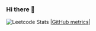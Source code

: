 ### Hi there 👋

<!--
**MahmoudFroukh/MahmoudFroukh** is a ✨ _special_ ✨ repository because its `README.md` (this file) appears on your GitHub profile.

Here are some ideas to get you started:

- 🔭 I’m currently working on ...
- 🌱 I’m currently learning ...
- 👯 I’m looking to collaborate on ...
- 🤔 I’m looking for help with ...
- 💬 Ask me about ...
- 📫 How to reach me: ...
- ⚡ Fun fact: ...
-->
![Leetcode Stats](https://leetcard.jacoblin.cool/MahmoudF?ext=heatmap)
|[GitHub metrics](https://metrics.lecoq.io/MahmoudFroukh)|
